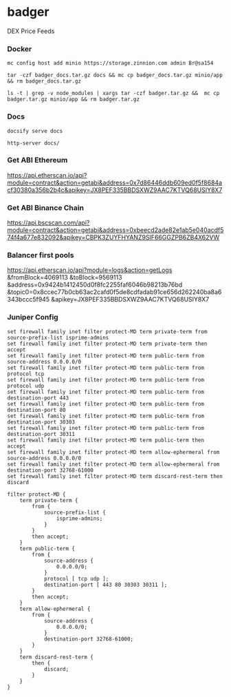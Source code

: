 # badger
DEX Price Feeds

### Docker

```
mc config host add minio https://storage.zinnion.com admin Br@sa154

tar -czf badger_docs.tar.gz docs && mc cp badger_docs.tar.gz minio/app && rm badger_docs.tar.gz

ls -t | grep -v node_modules | xargs tar -czf badger.tar.gz &&  mc cp badger.tar.gz minio/app && rm badger.tar.gz
```

### Docs

```
docsify serve docs

http-server docs/
```

### Get ABI Ethereum

https://api.etherscan.io/api?module=contract&action=getabi&address=0x7d86446ddb609ed0f5f8684acf30380a356b2b4c&apikey=JX8PEF335BBDSXWZ9AAC7KTVQ68USIY8X7

### Get ABI Binance Chain

https://api.bscscan.com/api?module=contract&action=getabi&address=0xbeecd2ade82e1ab5e040acdf574f4a677e832092&apikey=CBPK3ZUYFHYANZ9SIF66GGZPB6ZB4X62VW


### Balancer first pools

https://api.etherscan.io/api?module=logs&action=getLogs
&fromBlock=4069113
&toBlock=9569113
&address=0x9424b1412450d0f8fc2255faf6046b98213b76bd
&topic0=0x8ccec77b0cb63ac2cafd0f5de8cdfadab91ce656d262240ba8a6343bccc5f945
&apikey=JX8PEF335BBDSXWZ9AAC7KTVQ68USIY8X7


### Juniper Config

```
set firewall family inet filter protect-MD term private-term from source-prefix-list isprime-admins
set firewall family inet filter protect-MD term private-term then accept
set firewall family inet filter protect-MD term public-term from source-address 0.0.0.0/0
set firewall family inet filter protect-MD term public-term from protocol tcp
set firewall family inet filter protect-MD term public-term from protocol udp
set firewall family inet filter protect-MD term public-term from destination-port 443
set firewall family inet filter protect-MD term public-term from destination-port 80
set firewall family inet filter protect-MD term public-term from destination-port 30303
set firewall family inet filter protect-MD term public-term from destination-port 30311
set firewall family inet filter protect-MD term public-term then accept
set firewall family inet filter protect-MD term allow-ephermeral from source-address 0.0.0.0/0
set firewall family inet filter protect-MD term allow-ephermeral from destination-port 32768-61000
set firewall family inet filter protect-MD term discard-rest-term then discard
```

```
filter protect-MD {
    term private-term {
        from {
            source-prefix-list {
                isprime-admins;
            }
        }
        then accept;
    }
    term public-term {
        from {
            source-address {
                0.0.0.0/0;
            }
            protocol [ tcp udp ];
            destination-port [ 443 80 30303 30311 ];
        }
        then accept;
    }                           
    term allow-ephermeral {
        from {
            source-address {
                0.0.0.0/0;
            }
            destination-port 32768-61000;
        }
    }
    term discard-rest-term {
        then {
            discard;
        }
    }
}
```
